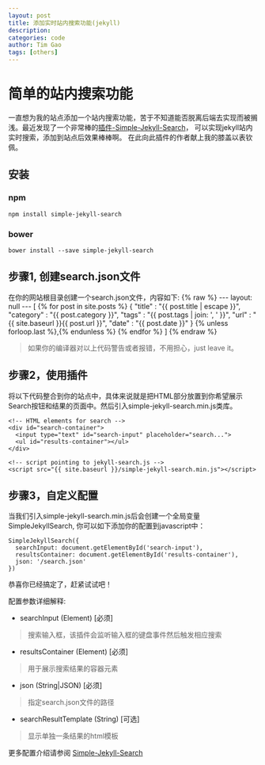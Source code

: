 ```yaml
---
layout: post
title: 添加实时站内搜索功能(jekyll)
description: 
categories: code
author: Tim Gao
tags: [others]
---
```

# 简单的站内搜索功能

一直想为我的站点添加一个站内搜索功能，苦于不知道能否脱离后端去实现而被搁浅。最近发现了一个非常棒的[插件-Simple-Jekyll-Search](https://github.com/christian-fei/Simple-Jekyll-Search)，
可以实现jekyll站内实时搜索，添加到站点后效果棒棒啊。
在此向此插件的作者献上我的膝盖以表钦佩。

## 安装

### npm

    npm install simple-jekyll-search

### bower

    bower install --save simple-jekyll-search

## 步骤1, 创建search.json文件

在你的网站根目录创建一个search.json文件，内容如下:
     {% raw %}
    ---
    layout: null
    ---
    [
      {% for post in site.posts %}
        {
          "title"    : "{{ post.title | escape }}",
          "category" : "{{ post.category }}",
          "tags"     : "{{ post.tags | join: ', ' }}",
          "url"      : "{{ site.baseurl }}{{ post.url }}",
          "date"     : "{{ post.date }}"
        } {% unless forloop.last %},{% endunless %}
      {% endfor %}
    ]
     {% endraw %}
> 如果你的编译器对以上代码警告或者报错，不用担心，just leave it。

## 步骤2，使用插件

将以下代码整合到你的站点中，具体来说就是把HTML部分放置到你希望展示Search按钮和结果的页面中。然后引入simple-jekyll-search.min.js类库。

    <!-- HTML elements for search -->
    <div id="search-container">
      <input type="text" id="search-input" placeholder="search...">
      <ul id="results-container"></ul>
    </div>

    <!-- script pointing to jekyll-search.js -->
    <script src="{{ site.baseurl }}/simple-jekyll-search.min.js"></script>

## 步骤3，自定义配置

当我们引入simple-jekyll-search.min.js后会创建一个全局变量SimpleJekyllSearch, 你可以如下添加你的配置到javascript中：

    SimpleJekyllSearch({
      searchInput: document.getElementById('search-input'),
      resultsContainer: document.getElementById('results-container'),
      json: '/search.json'
    })

恭喜你已经搞定了，赶紧试试吧！

配置参数详细解释:

* searchInput (Element) [必须]
> 搜索输入框，该插件会监听输入框的键盘事件然后触发相应搜索

* resultsContainer (Element) [必须]
> 用于展示搜索结果的容器元素

* json (String|JSON) [必须]
> 指定search.json文件的路径

* searchResultTemplate (String) [可选]
> 显示单独一条结果的html模板

更多配置介绍请参阅 [Simple-Jekyll-Search](https://github.com/christian-fei/Simple-Jekyll-Search/)